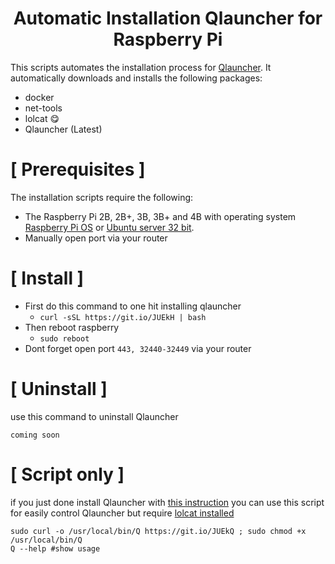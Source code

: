 <h1 align="center">Automatic Installation Qlauncher for Raspberry Pi</h1>

This scripts automates the installation process for [Qlauncher](https://github.com/poseidon-network/qlauncher-linux).
It automatically downloads and installs the following packages:

* docker
* net-tools
* lolcat 😋
* Qlauncher (Latest)

# [ Prerequisites ]

The installation scripts require the following:

* The Raspberry Pi 2B, 2B+, 3B, 3B+ and 4B with operating system [Raspberry Pi OS](https://downloads.raspberrypi.org/raspios_lite_armhf_latest) or [Ubuntu server 32 bit](https://ubuntu.com/download/raspberry-pi).
* Manually open port via your router

# [ Install ]

  * First do this command to one hit installing qlauncher
    * `curl -sSL https://git.io/JUEkH | bash`
  * Then reboot raspberry
    * `sudo reboot`
  * Dont forget open port `443, 32440-32449` via your router 

# [ Uninstall ]

use this command to uninstall Qlauncher
```
coming soon
```


# [ Script only ]

if you just done install Qlauncher with [this instruction](https://github.com/poseidon-network/qlauncher-linux) you can use this script for easily control Qlauncher but require [lolcat installed](https://github.com/busyloop/lolcat)
```
sudo curl -o /usr/local/bin/Q https://git.io/JUEkQ ; sudo chmod +x /usr/local/bin/Q
Q --help #show usage
```
